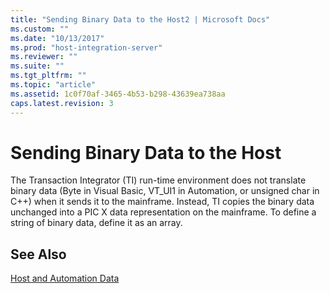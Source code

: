 ```yaml
---
title: "Sending Binary Data to the Host2 | Microsoft Docs"
ms.custom: ""
ms.date: "10/13/2017"
ms.prod: "host-integration-server"
ms.reviewer: ""
ms.suite: ""
ms.tgt_pltfrm: ""
ms.topic: "article"
ms.assetid: 1c0f70af-3465-4b53-b298-43639ea738aa
caps.latest.revision: 3
---
```

# Sending Binary Data to the Host
The Transaction Integrator (TI) run-time environment does not translate binary data (Byte in Visual Basic, VT_UI1 in Automation, or unsigned char in C++) when it sends it to the mainframe. Instead, TI copies the binary data unchanged into a PIC X data representation on the mainframe. To define a string of binary data, define it as an array.  
  
## See Also  
 [Host and Automation Data](../core/host-and-automation-data.md)